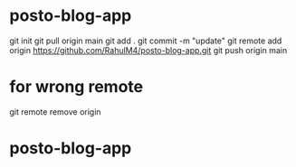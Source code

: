 # posto-blog-app
git init
git pull origin main
git add .
git commit -m "update"
git remote add origin https://github.com/RahulM4/posto-blog-app.git
git push origin main

# for wrong remote 
git remote remove origin

# posto-blog-app
